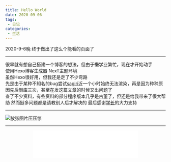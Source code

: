 ```yaml
---
title: Hello World
date: 2020-09-06
tags:
 - 日记
categories:
 - 生活
---
```

2020-9-6晚 终于做出了这么个能看的页面了  

***
很早就有想自己搭建一个博客的想法，但由于~~懒~~学业繁忙，现在才开始动手  
使用Hexo博客生成器 NexT主题环境  
虽然Hexo很好用，但我还是走了不少弯路  
先是由于某种不知名的bug尝试[sagiri](https://github.com/DIYgod/hexo-theme-sagiri)近一个小时始终无法渲染，再是因为种种原因先后删库三次，甚至在发这篇文章的时候又出问题了  
查了不少资料，有些资料的部分程序版本几乎是古董了，但还是给我带来了很大帮助
然而挺多问题都是请教别人后才解决的
最后感谢[学长](https://beautyyu.top)的大力支持 

***
![放张图片压压惊](https://pics.shviolet.tk/origin/(69779822)%E9%AD%94%E5%A5%B3%E5%85%B5%E5%99%A8_p0.jpg)
***
<div align= center> 
<iframe frameborder="no" border="0" marginwidth="0" marginheight="0" width=330 height=86 src="//music.163.com/outchain/player?type=2&id=509313150&auto=1&height=66"></iframe>
</div>
